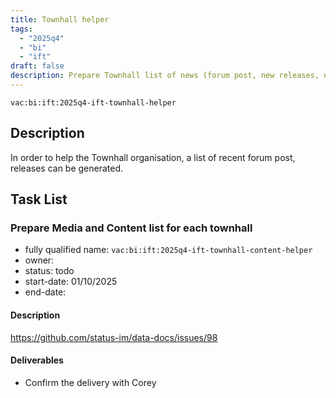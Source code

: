 ```yaml
---
title: Townhall helper
tags:
  - "2025q4"
  - "bi"
  - "ift"
draft: false
description: Prepare Townhall list of news (forum post, new releases, new video released, ...)
---
```


`vac:bi:ift:2025q4-ift-townhall-helper`


## Description

In order to help the Townhall organisation, a list of recent forum post, releases can be generated.


## Task List

### Prepare Media and Content list for each townhall

* fully qualified name: `vac:bi:ift:2025q4-ift-townhall-content-helper`
* owner: 
* status: todo
* start-date: 01/10/2025
* end-date: 

#### Description

https://github.com/status-im/data-docs/issues/98

#### Deliverables

* Confirm the delivery with Corey
